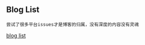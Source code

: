 ## Blog List

    
    尝试了很多平台issues才是博客的归属，没有深度的内容没有灵魂

[blog list](https://github.com/bojue/Blogs/issues)



